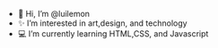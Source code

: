- 👋 Hi, I’m @luilemon
- ✨ I’m interested in art,design, and technology
- 💻 I’m currently learning HTML,CSS, and Javascript

<!---
luilemon/luilemon is a ✨ special ✨ repository because its `README.md` (this file) appears on your GitHub profile.
You can click the Preview link to take a look at your changes.
--->
